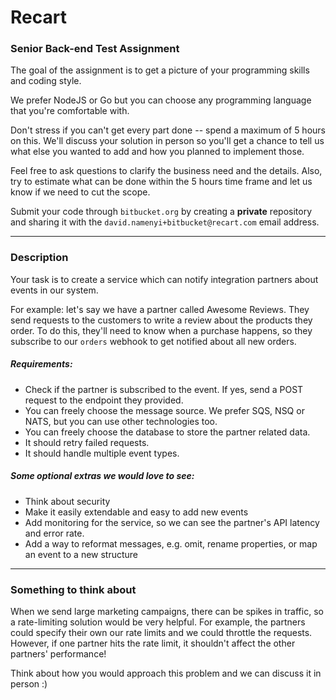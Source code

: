 # Recart

### Senior Back-end Test Assignment

The goal of the assignment is to get a picture of your programming skills and coding style.

We prefer NodeJS or Go but you can choose any programming language that you're comfortable with.

Don't stress if you can't get every part done -- spend a maximum of 5 hours on this. We'll discuss your solution in person so you'll get a chance to tell us what else you wanted to add and how you planned to implement those.

Feel free to ask questions to clarify the business need and the details. Also, try to estimate what can be done within the 5 hours time frame and let us know if we need to cut the scope.

Submit your code through `bitbucket.org` by creating a **private** repository and sharing it with the `david.namenyi+bitbucket@recart.com` email address.

---

### Description

Your task is to create a service which can notify integration partners about events in our system.

For example: let's say we have a partner called Awesome Reviews. They send requests to the customers to write a review about the products they order. To do this, they'll need to know when a purchase happens, so they subscribe to our `orders` webhook to get notified about all new orders.

##### Requirements:

* Check if the partner is subscribed to the event. If yes, send a POST request to the endpoint they provided.
* You can freely choose the message source. We prefer SQS, NSQ or NATS, but you can use other technologies too.
* You can freely choose the database to store the partner related data.
* It should retry failed requests.
* It should handle multiple event types.

##### Some optional extras we would love to see: 

* Think about security
* Make it easily extendable and easy to add new events
* Add monitoring for the service, so we can see the partner's API latency and error rate.
* Add a way to reformat messages, e.g. omit, rename properties, or map an event to a new structure

---

### Something to think about

When we send large marketing campaigns, there can be spikes in traffic, so a rate-limiting solution would be very helpful. For example, the partners could specify their own our rate limits and we could throttle the requests. However, if one partner hits the rate limit, it shouldn't affect the other partners' performance!

Think about how you would approach this problem and we can discuss it in person :) 
